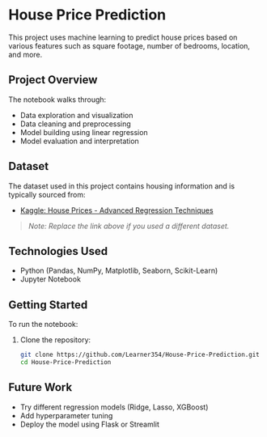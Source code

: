 # House Price Prediction
This project uses machine learning to predict house prices based on various features such as square footage, number of bedrooms, location, and more.

## Project Overview
The notebook walks through:
- Data exploration and visualization
- Data cleaning and preprocessing
- Model building using linear regression
- Model evaluation and interpretation

##  Dataset
The dataset used in this project contains housing information and is typically sourced from:
- [Kaggle: House Prices - Advanced Regression Techniques](https://www.kaggle.com/competitions/house-prices-advanced-regression-techniques)

> *Note: Replace the link above if you used a different dataset.*

##  Technologies Used

- Python (Pandas, NumPy, Matplotlib, Seaborn, Scikit-Learn)
- Jupyter Notebook

##  Getting Started

To run the notebook:

1. Clone the repository:
   ```bash
   git clone https://github.com/Learner354/House-Price-Prediction.git
   cd House-Price-Prediction
   
## Future Work
- Try different regression models (Ridge, Lasso, XGBoost)
- Add hyperparameter tuning
- Deploy the model using Flask or Streamlit 
